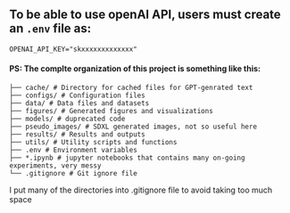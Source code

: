 

## To be able to use openAI API, users must create an `.env` file as:

```
OPENAI_API_KEY="skxxxxxxxxxxxxx"
```



#### PS: The complte organization of this project is something like this:

```
├── cache/ # Directory for cached files for GPT-genrated text
├── configs/ # Configuration files 
├── data/ # Data files and datasets 
├── figures/ # Generated figures and visualizations 
├── models/ # duprecated code
├── pseudo_images/ # SDXL generated images, not so useful here
├── results/ # Results and outputs 
├── utils/ # Utility scripts and functions 
├── .env # Environment variables 
├── *.ipynb # jupyter notebooks that contains many on-going experiments, very messy
└── .gitignore # Git ignore file
```

I put many of the directories into .gitignore file to avoid taking too much space